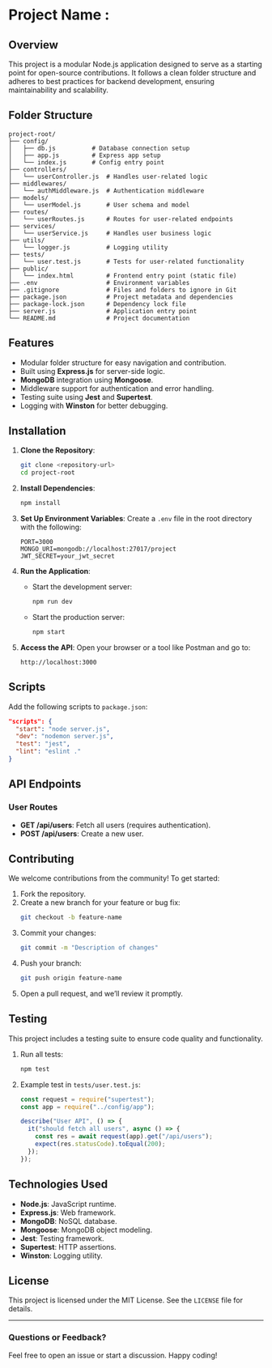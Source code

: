 # Project Name : 

## Overview
This project is a modular Node.js application designed to serve as a starting point for open-source contributions. It follows a clean folder structure and adheres to best practices for backend development, ensuring maintainability and scalability.

## Folder Structure

```
project-root/
├── config/
│   ├── db.js          # Database connection setup
│   ├── app.js         # Express app setup
│   └── index.js       # Config entry point
├── controllers/
│   └── userController.js  # Handles user-related logic
├── middlewares/
│   └── authMiddleware.js  # Authentication middleware
├── models/
│   └── userModel.js       # User schema and model
├── routes/
│   └── userRoutes.js      # Routes for user-related endpoints
├── services/
│   └── userService.js     # Handles user business logic
├── utils/
│   └── logger.js          # Logging utility
├── tests/
│   └── user.test.js       # Tests for user-related functionality
├── public/
│   └── index.html         # Frontend entry point (static file)
├── .env                   # Environment variables
├── .gitignore             # Files and folders to ignore in Git
├── package.json           # Project metadata and dependencies
├── package-lock.json      # Dependency lock file
├── server.js              # Application entry point
└── README.md              # Project documentation
```

## Features
- Modular folder structure for easy navigation and contribution.
- Built using **Express.js** for server-side logic.
- **MongoDB** integration using **Mongoose**.
- Middleware support for authentication and error handling.
- Testing suite using **Jest** and **Supertest**.
- Logging with **Winston** for better debugging.

## Installation

1. **Clone the Repository**:
   ```bash
   git clone <repository-url>
   cd project-root
   ```

2. **Install Dependencies**:
   ```bash
   npm install
   ```

3. **Set Up Environment Variables**:
   Create a `.env` file in the root directory with the following:
   ```plaintext
   PORT=3000
   MONGO_URI=mongodb://localhost:27017/project
   JWT_SECRET=your_jwt_secret
   ```

4. **Run the Application**:
   - Start the development server:
     ```bash
     npm run dev
     ```
   - Start the production server:
     ```bash
     npm start
     ```

5. **Access the API**:
   Open your browser or a tool like Postman and go to:
   ```plaintext
   http://localhost:3000
   ```

## Scripts
Add the following scripts to `package.json`:

```json
"scripts": {
  "start": "node server.js",
  "dev": "nodemon server.js",
  "test": "jest",
  "lint": "eslint ."
}
```

## API Endpoints

### User Routes
- **GET /api/users**: Fetch all users (requires authentication).
- **POST /api/users**: Create a new user.

## Contributing

We welcome contributions from the community! To get started:

1. Fork the repository.
2. Create a new branch for your feature or bug fix:
   ```bash
   git checkout -b feature-name
   ```
3. Commit your changes:
   ```bash
   git commit -m "Description of changes"
   ```
4. Push your branch:
   ```bash
   git push origin feature-name
   ```
5. Open a pull request, and we’ll review it promptly.

## Testing

This project includes a testing suite to ensure code quality and functionality.

1. Run all tests:
   ```bash
   npm test
   ```

2. Example test in `tests/user.test.js`:
   ```javascript
   const request = require("supertest");
   const app = require("../config/app");

   describe("User API", () => {
     it("should fetch all users", async () => {
       const res = await request(app).get("/api/users");
       expect(res.statusCode).toEqual(200);
     });
   });
   ```

## Technologies Used

- **Node.js**: JavaScript runtime.
- **Express.js**: Web framework.
- **MongoDB**: NoSQL database.
- **Mongoose**: MongoDB object modeling.
- **Jest**: Testing framework.
- **Supertest**: HTTP assertions.
- **Winston**: Logging utility.

## License

This project is licensed under the MIT License. See the `LICENSE` file for details.

---

### Questions or Feedback?
Feel free to open an issue or start a discussion. Happy coding!

